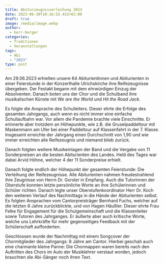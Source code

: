 ```yaml
---
title: Abiturzeugnisverleihung 2023
date: 2023-06-30T10:16:53.432+02:00
draft: true
image: /media/image.webp
author:
  - herr-berger
categories:
  - Traditionen
  - Veranstaltungen
tags:
  - Abi
  - "2023"
type: post
---
```

Am 29.06.2023 erhielten unsere 64 Abiturientinnen und Abiturienten in einer Feierstunde in der Konzerthalle Ulrichskirche ihre Reifezeugnisse übergeben. Der Festakt begann mit dem ehrwürdigen Einzug der Absolventen. Danach boten uns der Chor und die Schulband ihre musikalischen Künste mit _We are the World_ und _Hit the Road Jack_. 

Es folgte die Ansprache des Schulleiters. Dieser ehrte die Erfolge des gesamten Jahrgangs, auch wenn es nicht immer eine einfache Schullaufbahn war. Vor allem die Pandemie brachte viele Einschnitte. Er erinnerte aber trotzdem an Höhepunkte, wie z.B. die Gruselpaddeltour mit Maskenmann am Ufer bei einer Paddeltour auf Klassenfahrt in der 7. Klasse. Insgesamt erreichte der Jahrgang einen Durchschnitt von 1,90 und wie immer erreichten alle Reifezeugnis und niemand blieb zurück. 

Danach folgten weitere Musikeinlagen der Band und die Vergabe von 11 Sonderpreisen an die besten Abiturienten des Landes. Held des Tages war dabei Arvid Höhne, welcher 4 der 11 Sonderpreise erhielt. 

Danach folgte endlich der Höhepunkt der gesamten Feierstunde: Die Verleihung der Reifezeugnisse. Alle Abiturienten nahmen freudestrahlend ihre Zeugnisse von Herrn Dr. Gorsler in Empfang. Auch die Tutorinnen der Oberstufe konnten letzte persönliche Worte an ihre Schülerinnen und Schüler richten. Danach legte unser Oberstufenkoordinator Herr Dr. Koch den weiteren Verlauf des Nachmittags in die Hände der Abiturienten selbst. Es folgten Ansprachen vom Cantorpreisträger Bernhard Fuchs, welcher auf die letzten 8 Jahre zurückblickte, und von Hagen Häußler. Dieser ehrte Frau Felke für Engagement für die Schulgemeinschaft und die Klassenleiter sowie Tutoren des Jahrganges. Er äußerte aber auch kritische Worte, welche uns Lehrkräfte für mehr gegenseitiges Feedback mit der Schülerschaft aufforderten. 

Geschlossen wurde der Nachmittag mit einem Songcover der Chormitglieder des Jahrgangs: 8 Jahre am Cantor. Hierbei geschah auch eine charmante kleine Panne: Die Chormappen waren bereits nach den Auftritten des Chors im Auto der Musiklehrer verstaut worden, jedoch brauchten die Abi-Sänger noch ihren Text.
